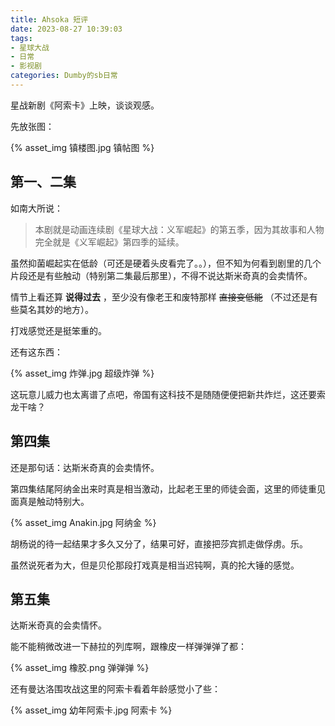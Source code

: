 ```yaml
---
title: Ahsoka 短评
date: 2023-08-27 10:39:03
tags:
- 星球大战
- 日常
- 影视剧
categories: Dumby的sb日常
---
```


星战新剧《阿索卡》上映，谈谈观感。

<!--more-->

先放张图：

{% asset_img 镇楼图.jpg 镇帖图 %}

## 第一、二集

如南大所说：

> 本剧就是动画连续剧《星球大战：义军崛起》的第五季，因为其故事和人物完全就是《义军崛起》第四季的延续。

虽然抑菌崛起实在低龄（可还是硬着头皮看完了。。），但不知为何看到剧里的几个片段还是有些触动（特别第二集最后那里），不得不说达斯米奇真的会卖情怀。

情节上看还算 **说得过去** ，至少没有像老王和废特那样 ~~直接变低能~~ （不过还是有些莫名其妙的地方）。

打戏感觉还是挺笨重的。

还有这东西：

{% asset_img 炸弹.jpg 超级炸弹 %}

这玩意儿威力也太离谱了点吧，帝国有这科技不是随随便便把新共炸烂，这还要索龙干啥？

## 第四集

还是那句话：达斯米奇真的会卖情怀。

第四集结尾阿纳金出来时真是相当激动，比起老王里的师徒会面，这里的师徒重见面真是触动特别大。

{% asset_img Anakin.jpg 阿纳金 %}

胡杨说的待一起结果才多久又分了，结果可好，直接把莎宾抓走做俘虏。乐。

虽然说死者为大，但是贝伦那段打戏真是相当迟钝啊，真的抡大锤的感觉。

## 第五集

达斯米奇真的会卖情怀。

能不能稍微改进一下赫拉的列库啊，跟橡皮一样弹弹弹了都：

{% asset_img 橡胶.png 弹弹弹 %}

还有曼达洛围攻战这里的阿索卡看着年龄感觉小了些：

{% asset_img 幼年阿索卡.jpg 阿索卡 %}